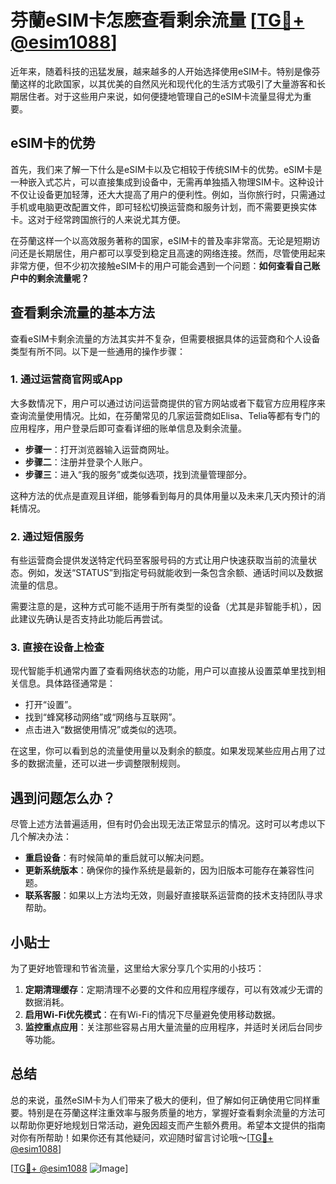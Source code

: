 # 芬蘭eSIM卡怎麽查看剩余流量 [[TG💪+ @esim1088](https://t.me/s/esim1088)]

近年来，随着科技的迅猛发展，越来越多的人开始选择使用eSIM卡。特别是像芬蘭这样的北欧国家，以其优美的自然风光和现代化的生活方式吸引了大量游客和长期居住者。对于这些用户来说，如何便捷地管理自己的eSIM卡流量显得尤为重要。

## eSIM卡的优势

首先，我们来了解一下什么是eSIM卡以及它相较于传统SIM卡的优势。eSIM卡是一种嵌入式芯片，可以直接集成到设备中，无需再单独插入物理SIM卡。这种设计不仅让设备更加轻薄，还大大提高了用户的便利性。例如，当你旅行时，只需通过手机或电脑更改配置文件，即可轻松切换运营商和服务计划，而不需要更换实体卡。这对于经常跨国旅行的人来说尤其方便。

在芬蘭这样一个以高效服务著称的国家，eSIM卡的普及率非常高。无论是短期访问还是长期居住，用户都可以享受到稳定且高速的网络连接。然而，尽管使用起来非常方便，但不少初次接触eSIM卡的用户可能会遇到一个问题：**如何查看自己账户中的剩余流量呢？**

## 查看剩余流量的基本方法

查看eSIM卡剩余流量的方法其实并不复杂，但需要根据具体的运营商和个人设备类型有所不同。以下是一些通用的操作步骤：

### 1. **通过运营商官网或App**

大多数情况下，用户可以通过访问运营商提供的官方网站或者下载官方应用程序来查询流量使用情况。比如，在芬蘭常见的几家运营商如Elisa、Telia等都有专门的应用程序，用户登录后即可查看详细的账单信息及剩余流量。

- **步骤一**：打开浏览器输入运营商网址。
- **步骤二**：注册并登录个人账户。
- **步骤三**：进入“我的服务”或类似选项，找到流量管理部分。

这种方法的优点是直观且详细，能够看到每月的具体用量以及未来几天内预计的消耗情况。

### 2. **通过短信服务**

有些运营商会提供发送特定代码至客服号码的方式让用户快速获取当前的流量状态。例如，发送“STATUS”到指定号码就能收到一条包含余额、通话时间以及数据流量的信息。

需要注意的是，这种方式可能不适用于所有类型的设备（尤其是非智能手机），因此建议先确认是否支持此功能后再尝试。

### 3. **直接在设备上检查**

现代智能手机通常内置了查看网络状态的功能，用户可以直接从设置菜单里找到相关信息。具体路径通常是：

- 打开“设置”。
- 找到“蜂窝移动网络”或“网络与互联网”。
- 点击进入“数据使用情况”或类似的选项。

在这里，你可以看到总的流量使用量以及剩余的额度。如果发现某些应用占用了过多的数据流量，还可以进一步调整限制规则。

## 遇到问题怎么办？

尽管上述方法普遍适用，但有时仍会出现无法正常显示的情况。这时可以考虑以下几个解决办法：

- **重启设备**：有时候简单的重启就可以解决问题。
- **更新系统版本**：确保你的操作系统是最新的，因为旧版本可能存在兼容性问题。
- **联系客服**：如果以上方法均无效，则最好直接联系运营商的技术支持团队寻求帮助。

## 小贴士

为了更好地管理和节省流量，这里给大家分享几个实用的小技巧：

1. **定期清理缓存**：定期清理不必要的文件和应用程序缓存，可以有效减少无谓的数据消耗。
2. **启用Wi-Fi优先模式**：在有Wi-Fi的情况下尽量避免使用移动数据。
3. **监控重点应用**：关注那些容易占用大量流量的应用程序，并适时关闭后台同步等功能。

## 总结

总的来说，虽然eSIM卡为人们带来了极大的便利，但了解如何正确使用它同样重要。特别是在芬蘭这样注重效率与服务质量的地方，掌握好查看剩余流量的方法可以帮助你更好地规划日常活动，避免因超支而产生额外费用。希望本文提供的指南对你有所帮助！如果你还有其他疑问，欢迎随时留言讨论哦～[[TG💪+ @esim1088](https://t.me/s/esim1088)]

[[TG💪+ @esim1088](https://t.me/s/esim1088) ![Image](https://i.postimg.cc/4NQfJmqS/Snipaste-2025-05-13-00-14-12.png)]